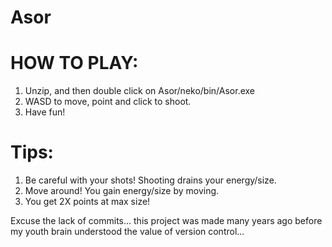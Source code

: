 # Asor
# HOW TO PLAY:

1. Unzip, and then double click on Asor/neko/bin/Asor.exe
2. WASD to move, point and click to shoot.
3. Have fun!

# Tips:

1. Be careful with your shots! Shooting drains your energy/size.
2. Move around! You gain energy/size by moving.
3. You get 2X points at max size!


Excuse the lack of commits... this project was made many years ago before my youth brain understood the value of version control...
